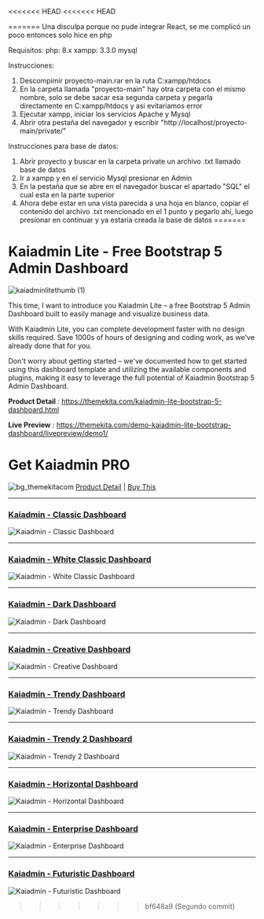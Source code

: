 <<<<<<< HEAD
<<<<<<< HEAD

=======
Una disculpa porque no pude integrar React, se me complicó un poco entonces solo hice en php

Requisitos:
php: 8.x
xampp: 3.3.0
mysql

Instrucciones:
1. Descompimir proyecto-main.rar en la ruta C:xampp/htdocs
2. En la carpeta llamada "proyecto-main" hay otra carpeta con el mismo nombre, solo se debe sacar esa segunda carpeta y pegarla directamente en C:xampp/htdocs y asi evitariamos error
3. Ejecutar xampp, iniciar los servicios Apache y Mysql
4. Abrir otra pestaña del navegador y escribir "http://localhost/proyecto-main/private/"


Instrucciones para base de datos:
1. Abrir proyecto y buscar en la carpeta private un archivo .txt llamado base de datos
2. Ir a xampp y en el servicio Mysql presionar en Admin
3. En la pestaña que se abre en el navegador buscar el apartado "SQL" el cual esta en la parte superior
4. Ahora debe estar en una vista parecida a una hoja en blanco, copiar el contenido del archivo .txt mencionado en el 1 punto y pegarlo ahí, luego presionar en continuar y ya estaria creada la base de datos
=======
# Kaiadmin Lite - Free Bootstrap 5 Admin Dashboard
![kaiadminlitethumb (1)](https://github.com/Hizrian/kaiadmin-lite/assets/10692084/4793c6b9-7991-4502-8633-14d9ed0ea486)

This time, I want to introduce you Kaiadmin Lite – a free Bootstrap 5 Admin Dashboard built to easily manage and visualize business data.

With Kaiadmin Lite, you can complete development faster with no design skills required. Save 1000s of hours of designing and coding work, as we've already done that for you.

Don't worry about getting started – we've documented how to get started using this dashboard template and utilizing the available components and plugins, making it easy to leverage the full potential of Kaiadmin Bootstrap 5 Admin Dashboard.

**Product Detail** : https://themekita.com/kaiadmin-lite-bootstrap-5-dashboard.html

**Live Preview** : https://themekita.com/demo-kaiadmin-lite-bootstrap-dashboard/livepreview/demo1/

# Get Kaiadmin PRO

![bg_themekitacom](https://github.com/Hizrian/kaiadmin-lite/assets/10692084/195bfcb3-f587-4920-bfba-a583244116ad)
[Product Detail](https://themekita.com/demo-kaiadmin-pro-bootstrap-dashboard/) |  [Buy This](https://themekita.lemonsqueezy.com/buy/526b603e-8eb3-4dcb-a7a3-842375952df5)

***
### [Kaiadmin - Classic Dashboard](https://themekita.com/demo-kaiadmin-pro-bootstrap-dashboard/livepreview/examples/demo1/)
![Kaiadmin - Classic Dashboard](https://github.com/Hizrian/kaiadmin-lite/assets/10692084/106e027a-4ffe-4856-b729-0e6939c0473d)

***
### [Kaiadmin - White Classic Dashboard](https://themekita.com/demo-kaiadmin-pro-bootstrap-dashboard/livepreview/examples/demo2/)
![Kaiadmin - White Classic Dashboard](https://github.com/Hizrian/kaiadmin-lite/assets/10692084/ab70a0f7-116d-46ad-9037-a4081b0db763)

***
### [Kaiadmin - Dark Dashboard](https://themekita.com/demo-kaiadmin-pro-bootstrap-dashboard/livepreview/examples/demo3/)
![Kaiadmin - Dark Dashboard](https://github.com/Hizrian/kaiadmin-lite/assets/10692084/1a645dc4-d150-45d7-9883-1955b0666d18)

***
### [Kaiadmin - Creative Dashboard](https://themekita.com/demo-kaiadmin-pro-bootstrap-dashboard/livepreview/examples/demo4/)
![Kaiadmin - Creative Dashboard](https://github.com/Hizrian/kaiadmin-lite/assets/10692084/fccc0204-3cb7-45dd-b0a5-532c57af3c12)

***
### [Kaiadmin - Trendy Dashboard](https://themekita.com/demo-kaiadmin-pro-bootstrap-dashboard/livepreview/examples/demo5/)
![Kaiadmin - Trendy Dashboard](https://github.com/Hizrian/kaiadmin-lite/assets/10692084/bd9d4ce8-08a3-48bd-975e-3d77e5c51388)

***
### [Kaiadmin - Trendy 2 Dashboard](https://themekita.com/demo-kaiadmin-pro-bootstrap-dashboard/livepreview/examples/demo6/)
![Kaiadmin - Trendy 2 Dashboard](https://github.com/Hizrian/kaiadmin-lite/assets/10692084/3cdd531f-16e0-4c4e-bfbd-89f80d3a25fe)

***
### [Kaiadmin - Horizontal Dashboard](https://themekita.com/demo-kaiadmin-pro-bootstrap-dashboard/livepreview/examples/demo7/)
![Kaiadmin - Horizontal Dashboard](https://github.com/Hizrian/kaiadmin-lite/assets/10692084/2cac93cc-2542-43d9-9072-8625bdd2f8ad)

***
### [Kaiadmin - Enterprise Dashboard](https://themekita.com/demo-kaiadmin-pro-bootstrap-dashboard/livepreview/examples/demo8/)
![Kaiadmin - Enterprise Dashboard](https://github.com/Hizrian/kaiadmin-lite/assets/10692084/ce2aa3f8-1f62-4ca1-87cd-111b74e50940)

***
### [Kaiadmin - Futuristic Dashboard](https://themekita.com/demo-kaiadmin-pro-bootstrap-dashboard/livepreview/examples/demo9/)
![Kaiadmin - Futuristic Dashboard](https://github.com/Hizrian/kaiadmin-lite/assets/10692084/83f79f3d-d248-4d01-ac15-9c98bee3ca9f)








>>>>>>> bf648a9 (Segundo commit)
